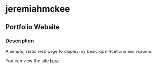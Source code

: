 # jeremiahmckee

## Portfolio Website

### Description

A simple, static web page to display my basic qualifications and resume.

You can view the site [here](http://127.0.0.1:5500/index.html)
